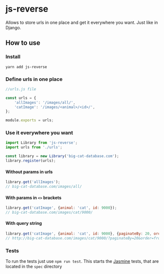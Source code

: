 # js-reverse

Allows to store urls in one place and get it everywhere you want. Just like in Django.

## How to use

### Install

```
yarn add js-reverse
```

### Define urls in one place

```Javascript
//urls.js file

const urls = {
    'allImages': '/images/all/',
    'catImage': '/images/<animal>/<id>/',
};

module.exports = urls;
```

### Use it everywhere you want

```Javascript
import Library from 'js-reverse';
import urls from './urls';

const library = new Library('big-cat-database.com');
library.register(urls);
```

#### Without params in urls

```Javascript
library.get('allImages');
// big-cat-database.com/images/all/
```

#### With params in `<>` brackets

```Javascript
library.get('catImage', {animal: 'cat', id: 9000});
// big-cat-database.com/images/cat/9000/
```

#### With query string

```Javascript
library.get('catImage', {animal: 'cat', id: 9000}, {paginateBy: 20, order: 'from_cute_to_ugly'});
// http://big-cat-database.com/images/cat/9000/?paginateBy=20&order=from_cute_to_ugly
```

### Tests

To run the tests just use `npm run test`. This starts the [Jasmine](https://jasmine.github.io) tests, that are located in the `spec` directory
